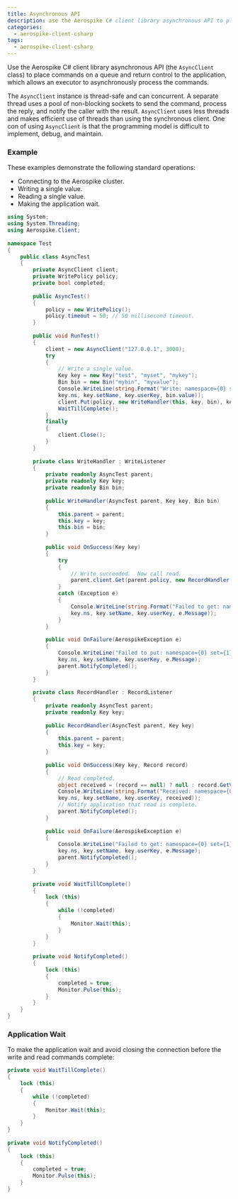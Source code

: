 ```yaml
---
title: Asynchronous API
description: ase the Aerospike C# client library asynchronous API to place commands on a queue and return control to the application. 
categories:
  - aerospike-client-csharp
tags:
  - aerospike-client-csharp
---
```


Use the Aerospike C# client library asynchronous API (the `AsyncClient` class) to place commands on a queue and return control to the application, which allows an executor to  asynchronously process the commands.

The `AsyncClient` instance is thread-safe and can concurrent. A separate thread uses a pool of non-blocking sockets to send the command, process the reply, and notify the caller with the result. `AsyncClient` uses less threads and makes efficient use of threads than using the synchronous client. One con of using `AsyncClient` is that the programming model is difficult to implement, debug, and maintain.

### Example

These examples demonstrate the following standard operations:

- Connecting to the Aerospike cluster.
- Writing a single value.
- Reading a single value.
- Making the application wait.


```cs
using System;
using System.Threading;
using Aerospike.Client;
 
namespace Test
{
    public class AsyncTest
    {
        private AsyncClient client;
        private WritePolicy policy;
        private bool completed;
 
        public AsyncTest()
        {
            policy = new WritePolicy();
            policy.timeout = 50; // 50 millisecond timeout.
        }
 
        public void RunTest()
        {
            client = new AsyncClient("127.0.0.1", 3000);
            try
            {
                // Write a single value.  
                Key key = new Key("test", "myset", "mykey");
                Bin bin = new Bin("mybin", "myvalue");
                Console.WriteLine(string.Format("Write: namespace={0} set={1} key={2} value={3}", 
                key.ns, key.setName, key.userKey, bin.value));
                client.Put(policy, new WriteHandler(this, key, bin), key, bin);
                WaitTillComplete();
            }
            finally
            {
                client.Close();
            }
        }
 
        private class WriteHandler : WriteListener
        {
            private readonly AsyncTest parent;
            private readonly Key key;
            private readonly Bin bin;
 
            public WriteHandler(AsyncTest parent, Key key, Bin bin)
            {
                this.parent = parent;
                this.key = key;
                this.bin = bin;
            }
 
            public void OnSuccess(Key key)
            {
                try
                {
                    // Write succeeded.  Now call read.
                    parent.client.Get(parent.policy, new RecordHandler(parent, key), key);
                }
                catch (Exception e)
                {
                    Console.WriteLine(string.Format("Failed to get: namespace={0} set={1} key={2} exception={3}",
                    key.ns, key.setName, key.userKey, e.Message));
                }
            }
 
            public void OnFailure(AerospikeException e)
            {
                Console.WriteLine("Failed to put: namespace={0} set={1} key={2} exception={3}",
                key.ns, key.setName, key.userKey, e.Message);
                parent.NotifyCompleted();
            }
        }
 
        private class RecordHandler : RecordListener
        {
            private readonly AsyncTest parent;
            private readonly Key key;
 
            public RecordHandler(AsyncTest parent, Key key)
            {
                this.parent = parent;
                this.key = key;
            }
 
            public void OnSuccess(Key key, Record record)
            {
                // Read completed.
                object received = (record == null) ? null : record.GetValue("mybin");
                Console.WriteLine(string.Format("Received: namespace={0} set={1} key={2} value={3}",
                key.ns, key.setName, key.userKey, received));
                // Notify application that read is complete.
                parent.NotifyCompleted();
            }
 
            public void OnFailure(AerospikeException e)
            {
                Console.WriteLine("Failed to get: namespace={0} set={1} key={2} exception={3}",
                key.ns, key.setName, key.userKey, e.Message);
                parent.NotifyCompleted();
            }
        }
 
        private void WaitTillComplete()
        {
            lock (this)
            {
                while (!completed)
                {
                    Monitor.Wait(this);
                }
            }
        }
 
        private void NotifyCompleted()
        {
            lock (this)
            {
                completed = true;
                Monitor.Pulse(this);
            }
        }
    }
}
```


### Application Wait

To make the application wait and avoid closing the connection before the write and read commands complete:

```cs
private void WaitTillComplete()
{
    lock (this)
    {
        while (!completed)
        {
            Monitor.Wait(this);
        }
    }
}
 
private void NotifyCompleted()
{
    lock (this)
    {
        completed = true;
        Monitor.Pulse(this);
    }
}
```

